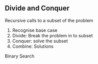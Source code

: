 ## Divide and Conquer
Recursive calls to a subset of the problem

1. Recognise base case
2. Divide: Break the problem in to subset
3. Conquer:  solve the subset
4. Combine: Solutions

Binary Search
